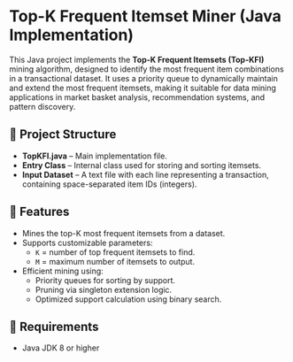 # Top-K Frequent Itemset Miner (Java Implementation)

This Java project implements the **Top-K Frequent Itemsets (Top-KFI)** mining algorithm, designed to identify the most frequent item combinations in a transactional dataset. It uses a priority queue to dynamically maintain and extend the most frequent itemsets, making it suitable for data mining applications in market basket analysis, recommendation systems, and pattern discovery.

## 📁 Project Structure

- **TopKFI.java** – Main implementation file.
- **Entry Class** – Internal class used for storing and sorting itemsets.
- **Input Dataset** – A text file with each line representing a transaction, containing space-separated item IDs (integers).

## 🚀 Features

- Mines the top-K most frequent itemsets from a dataset.
- Supports customizable parameters:
  - `K` = number of top frequent itemsets to find.
  - `M` = maximum number of itemsets to output.
- Efficient mining using:
  - Priority queues for sorting by support.
  - Pruning via singleton extension logic.
  - Optimized support calculation using binary search.

## 🔧 Requirements

- Java JDK 8 or higher

